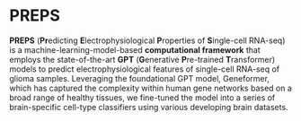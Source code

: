 # PREPS
**PREPS** (**Pr**edicting **E**lectrophysiological **P**roperties of **S**ingle-cell RNA-seq) is a machine-learning-model-based **computational framework** that employs the state-of-the-art **GPT** (**G**enerative **P**re-trained **T**ransformer) models to predict electrophysiological features of single-cell RNA-seq of glioma samples. Leveraging the foundational GPT model, Geneformer, which has captured the complexity within human gene networks based on a broad range of healthy tissues, we fine-tuned the model into a series of brain-specific cell-type classifiers using various developing brain datasets. 
